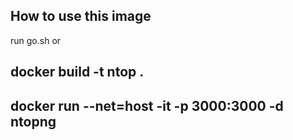 ## How to use this image

run go.sh or

## docker build -t ntop .

## docker run --net=host -it -p 3000:3000 -d ntopng